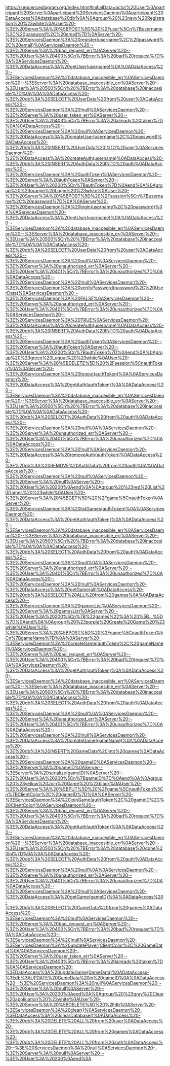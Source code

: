 https://sequencediagram.org/index.html#initialData=actor%20User%0Aparticipant%20Server%0Aparticipant%20ServicesDaemon%0Aparticipant%20DataAccess%0Adatabase%20db%0A%0Agroup%20%23navy%20Registration%20%23white%0AUser%20-%3E%20Server%3A%20%5BPOST%5D%20%2Fuser%5Cn%7Busername%2C%20password%2C%20email%7D%0AServer%20-%3E%20ServicesDaemon%3A%20register(username%2C%20password%2C%20email)%0AServicesDaemon%20--%3E%20Server%3A%20bad_request_err%0AServer%20--%3E%20User%3A%20400%5Cn%7BError%3A%20bad%20request%7D%0A%0AServicesDaemon%20-%3E%20DataAccess%3A%20getUser(username)%0A%0ADataAccess%20--%3EServicesDaemon%3A%20database_inaccesible_err%0AServicesDaemon%20--%3EServer%3A%20database_inaccesible_err%0AServer%20--%3EUser%3A%20500%5Cn%20%7BError%3A%20database%20inaccesible%7D%0A%0A%0ADataAccess%20-%3E%20db%3A%20SELECT%20UserData%20from%20user%0ADataAccess%20--%3E%20ServicesDaemon%3A%20!null%0AServicesDaemon%20--%3E%20Server%3A%20user_taken_err%0AServer%20--%3E%20User%3A%20403%5Cn%7BError%3A%20already%20taken%7D%0A%0ADataAccess%20--%3E%20ServicesDaemon%3A%20null%0AServicesDaemon%20-%3E%20DataAccess%3A%20createUser(username%2C%20password)%0ADataAccess%20-%3E%20db%3A%20INSERT%20UserData%20INTO%20user%0AServicesDaemon%20-%3E%20DataAccess%3A%20createAuth(username)%0ADataAccess%20-%3E%20db%3A%20INSERT%20AuthData%20INTO%20auth%0ADataAccess%20--%3E%20ServicesDaemon%3A%20authToken%0AServicesDaemon%20--%3E%20Server%3A%20authToken%0AServer%20--%3E%20User%3A%20200%5Cn%7BauthToken%7D%0Aend%0A%0Agroup%20%23orange%20Login%20%23white%0AUser%20-%3E%20Server%3A%20%5BPOST%5D%20%2Fsession%5Cn%7Busername%2C%20password%7D%0A%0AServer%20-%3E%20ServicesDaemon%3A%20login(username%2C%20password)%0A%0AServicesDaemon%20-%3E%20DataAccess%3A%20getUser(username)%0A%0ADataAccess%20--%3EServicesDaemon%3A%20database_inaccesible_err%0AServicesDaemon%20--%3EServer%3A%20database_inaccesible_err%0AServer%20--%3EUser%3A%20500%5Cn%20%7BError%3A%20database%20inaccesible%7D%0A%0A%0ADataAccess%20-%3E%20db%3A%20SELECT%20UserData%20from%20user%0ADataAccess%20--%3E%20ServicesDaemon%3A%20null%0A%0AServicesDaemon%20--%3E%20Server%3A%20unauthorized_err%0AServer%20--%3E%20User%3A%20401%5Cn%7BError%3A%20unauthorized%7D%0A%0ADataAccess%20--%3E%20ServicesDaemon%3A%20!null%0AServicesDaemon%20-%3E%20ServicesDaemon%3A%20verifyPassword(password%2C%20UserData)%0AServicesDaemon%20--%3E%20ServicesDaemon%3A%20FALSE%0AServicesDaemon%20--%3E%20Server%3A%20unauthorized_err%0AServer%20--%3E%20User%3A%20401%5Cn%7BError%3A%20unauthorized%7D%0A%0AServicesDaemon%20--%3E%20ServicesDaemon%3A%20TRUE%0AServicesDaemon%20-%3E%20DataAccess%3A%20createAuth(username)%0ADataAccess%20-%3E%20db%3A%20INSERT%20AuthData%20INTO%20auth%0ADataAccess%20--%3E%20ServicesDaemon%3A%20authToken%0AServicesDaemon%20--%3E%20Server%3A%20authToken%0AServer%20--%3E%20User%3A%20200%5Cn%7BauthToken%7D%0Aend%0A%0Agroup%20%23green%20Logout%20%23white%0AUser%20-%3E%20Server%3A%20%5BDELETE%5D%20%2Fsession%5CnauthToken%0A%0AServer%20-%3E%20ServicesDaemon%3A%20logout(authToken)%0A%0AServicesDaemon%20-%3E%20DataAccess%3A%20getAuth(authToken)%0A%0ADataAccess%20--%3EServicesDaemon%3A%20database_inaccesible_err%0AServicesDaemon%20--%3EServer%3A%20database_inaccesible_err%0AServer%20--%3EUser%3A%20500%5Cn%20%7BError%3A%20database%20inaccesible%7D%0A%0A%0ADataAccess%20-%3E%20db%3A%20SELECT%20AuthData%20from%20auth%0ADataAccess%20--%3E%20ServicesDaemon%3A%20null%0A%0AServicesDaemon%20--%3E%20Server%3A%20unauthorized_err%0AServer%20--%3E%20User%3A%20401%5Cn%7BError%3A%20unauthorized%7D%0A%0ADataAccess%20--%3E%20ServicesDaemon%3A%20!null%0AServicesDaemon%20-%3E%20DataAccess%3A%20removeAuth(authToken)%0ADataAccess%20-%3E%20db%3A%20REMOVE%20AuthData%20from%20auth%0A%0ADataAccess%20--%3E%20ServicesDaemon%3A%20null%0AServicesDaemon%20--%3E%20Server%3A%20null%0AServer%20--%3E%20User%3A%20200%0Aend%0A%0Agroup%20%23red%20List%20Games%20%23white%0AUser%20-%3E%20Server%3A%20%5BGET%5D%20%2Fgame%5CnauthToken%0AServer%20-%3E%20ServicesDaemon%3A%20listGames(authToken)%0A%0AServicesDaemon%20-%3E%20DataAccess%3A%20getAuth(authToken)%0A%0ADataAccess%20--%3EServicesDaemon%3A%20database_inaccesible_err%0AServicesDaemon%20--%3EServer%3A%20database_inaccesible_err%0AServer%20--%3EUser%3A%20500%5Cn%20%7BError%3A%20database%20inaccesible%7D%0A%0A%0ADataAccess%20-%3E%20db%3A%20SELECT%20AuthData%20from%20auth%0ADataAccess%20--%3E%20ServicesDaemon%3A%20null%0A%0AServicesDaemon%20--%3E%20Server%3A%20unauthorized_err%0AServer%20--%3E%20User%3A%20401%5Cn%7BError%3A%20unauthorized%7D%0A%0ADataAccess%20--%3E%20ServicesDaemon%3A%20!null%0AServicesDaemon%20-%3E%20DataAccess%3A%20getGame(all)%0ADataAccess%20-%3E%20db%3A%20SELECT%20ALL%20from%20games%0A%0ADataAccess%20--%3E%20ServicesDaemon%3A%20gamesList%0AServicesDaemon%20--%3E%20Server%3A%20gamesList%0AServer%20--%3E%20User%3A%20200%5Cn%7B%22games%22%3A%20%5B...%5D%7D%0Aend%0A%0Agroup%20%23purple%20Create%20Game%20%23white%0AUser%20-%3E%20Server%3A%20%5BPOST%5D%20%2Fgame%5CnauthToken%5Cn%7BgameName%7D%0A%0AServer%20-%3EServicesDaemon%3A%20createGame(authToken%2C%20gameName)%0AServicesDaemon%20--%3E%20Server%3A%20bad_request_err%0AServer%20--%3E%20User%3A%20400%5Cn%7BError%3A%20bad%20request%7D%0A%0AServicesDaemon%20-%3E%20DataAccess%3A%20getAuth(authToken)%0A%0ADataAccess%20--%3EServicesDaemon%3A%20database_inaccesible_err%0AServicesDaemon%20--%3EServer%3A%20database_inaccesible_err%0AServer%20--%3EUser%3A%20500%5Cn%20%7BError%3A%20database%20inaccesible%7D%0A%0A%0ADataAccess%20-%3E%20db%3A%20SELECT%20AuthData%20from%20auth%0ADataAccess%20--%3E%20ServicesDaemon%3A%20null%0A%0AServicesDaemon%20--%3E%20Server%3A%20unauthorized_err%0AServer%20--%3E%20User%3A%20401%5Cn%7BError%3A%20unauthorized%7D%0A%0ADataAccess%20--%3E%20ServicesDaemon%3A%20!null%0AServicesDaemon%20-%3E%20DataAccess%3A%20createGame(gameName)%0A%0ADataAccess%20-%3E%20db%3A%20INSERT%20GameData%20into%20games%0ADataAccess%20--%3E%20ServicesDaemon%3A%20gameID%0AServicesDaemon%20--%3E%20Server%3A%20gameID%0AServer--%3EServer%3A%20serialize(gameID)%0AServer%20--%3E%20User%3A%20200%5Cn%7BgameID%7D%0Aend%0A%0Agroup%20%23yellow%20Join%20Game%20%23black%0AUser%20-%3E%20Server%3A%20%5BPUT%5D%20%2Fgame%5CnauthToken%5Cn%7BClientColor%2C%20gameID%7D%0A%0AServer%20-%3EServicesDaemon%3A%20joinGame(authToken%2C%20gameID%2C%20ClientColor)%0AServicesDaemon%20--%3E%20Server%3A%20bad_request_err%0AServer%20--%3E%20User%3A%20400%5Cn%7BError%3A%20bad%20request%7D%0A%0AServicesDaemon%20-%3E%20DataAccess%3A%20getAuth(authToken)%0A%0ADataAccess%20--%3EServicesDaemon%3A%20database_inaccesible_err%0AServicesDaemon%20--%3EServer%3A%20database_inaccesible_err%0AServer%20--%3EUser%3A%20500%5Cn%20%7BError%3A%20database%20gone%20lol%7D%0A%0A%0ADataAccess%20-%3E%20db%3A%20SELECT%20AuthData%20from%20auth%0ADataAccess%20--%3E%20ServicesDaemon%3A%20null%0A%0AServicesDaemon%20--%3E%20Server%3A%20unauthorized_err%0AServer%20--%3E%20User%3A%20401%5Cn%7BError%3A%20unauthorized%7D%0A%0ADataAccess%20--%3E%20ServicesDaemon%3A%20!null%0AServicesDaemon%20-%3E%20DataAccess%3A%20getGame(gameID)%0A%0ADataAccess%20-%3E%20db%3A%20SELECT%20GameData%20from%20games%0ADataAccess%20--%3EServicesDaemon%3A%20null%0AServicesDaemon%20--%3E%20Server%3A%20bad_request_err%0AServer%20--%3E%20User%3A%20400%5Cn%7BError%3A%20bad%20request%7D%0A%0ADataAccess%20--%3EServicesDaemon%3A%20!null%0AServicesDaemon%20-%3EServicesDaemon%3A%20updatePlayer(ClientColor%2C%20GameData)%0A%0AServicesDaemon%20--%3E%20Server%3A%20user_taken_err%0AServer%20--%3E%20User%3A%20403%5Cn%7BError%3A%20already%20taken%7D%0A%0AServicesDaemon%20-%3EDataAccess%3A%20updateGame(GameData)%0ADataAccess-%3Edb%3AUPDATE%20GameData%20in%20gameID%0A%0ADataAccess%20--%3E%20ServicesDaemon%3A%20null%0AServicesDaemon%20--%3E%20Server%3A%20null%0AServer%20--%3E%20User%3A%20200%0Aend%0A%0Agroup%20%23gray%20Clear%20application%20%23white%0AUser%20-%3E%20Server%3A%20%5BDELETE%5D%20%2Fdb%0AServer%20-%3EServicesDaemon%3A%20clear()%0AServicesDaemon%20-%3EDataAccess%3A%20clearDatabase()%0ADataAccess%20-%3E%20db%3A%20DELETE%20ALL%20from%20user%0ADataAccess%20-%3E%20db%3A%20DELETE%20ALL%20from%20games%0ADataAccess%20-%3E%20db%3A%20DELETE%20ALL%20from%20auth%0ADataAccess%20--%3E%20ServicesDaemon%3A%20null%0AServicesDaemon%20--%3E%20Server%3A%20null%0AServer%20--%3E%20User%3A%20200%0Aend%0A
